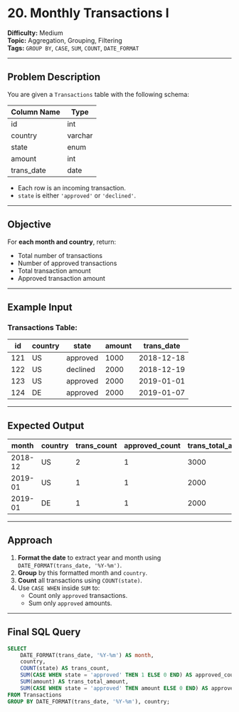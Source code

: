 # 20. Monthly Transactions I

**Difficulty:** Medium  
**Topic:** Aggregation, Grouping, Filtering  
**Tags:** `GROUP BY`, `CASE`, `SUM`, `COUNT`, `DATE_FORMAT`

---

## Problem Description

You are given a `Transactions` table with the following schema:

| Column Name | Type    |
|-------------|---------|
| id          | int     |
| country     | varchar |
| state       | enum    |
| amount      | int     |
| trans_date  | date    |

- Each row is an incoming transaction.
- `state` is either `'approved'` or `'declined'`.

---

## Objective

For **each month and country**, return:

- Total number of transactions
- Number of approved transactions
- Total transaction amount
- Approved transaction amount

---

## Example Input

### Transactions Table:

| id  | country | state    | amount | trans_date |
|-----|---------|----------|--------|------------|
| 121 | US      | approved | 1000   | 2018-12-18 |
| 122 | US      | declined | 2000   | 2018-12-19 |
| 123 | US      | approved | 2000   | 2019-01-01 |
| 124 | DE      | approved | 2000   | 2019-01-07 |

---

## Expected Output

| month   | country | trans_count | approved_count | trans_total_amount | approved_total_amount |
|---------|---------|--------------|----------------|---------------------|------------------------|
| 2018-12 | US      | 2            | 1              | 3000                | 1000                   |
| 2019-01 | US      | 1            | 1              | 2000                | 2000                   |
| 2019-01 | DE      | 1            | 1              | 2000                | 2000                   |

---

## Approach

1. **Format the date** to extract year and month using `DATE_FORMAT(trans_date, '%Y-%m')`.
2. **Group** by this formatted month and `country`.
3. **Count** all transactions using `COUNT(state)`.
4. Use `CASE WHEN` inside `SUM` to:
   - Count only `approved` transactions.
   - Sum only `approved` amounts.

---

## Final SQL Query

```sql
SELECT 
    DATE_FORMAT(trans_date, '%Y-%m') AS month, 
    country,
    COUNT(state) AS trans_count,
    SUM(CASE WHEN state = 'approved' THEN 1 ELSE 0 END) AS approved_count,
    SUM(amount) AS trans_total_amount,
    SUM(CASE WHEN state = 'approved' THEN amount ELSE 0 END) AS approved_total_amount
FROM Transactions
GROUP BY DATE_FORMAT(trans_date, '%Y-%m'), country;
